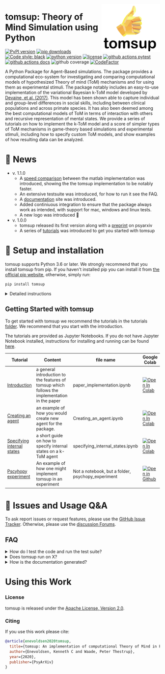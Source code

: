 <a href="https://github.com/KennethEnevoldsen/tomsup"><img src="img/icon_black.png" width="190" align="right" /></a>

# tomsup: Theory of Mind Simulation using Python 

[![PyPI version](https://badge.fury.io/py/tomsup.svg)](https://pypi.org/project/tomsup/)
[![pip downloads](https://img.shields.io/pypi/dm/tomsup.svg)](https://pypi.org/project/tomsup/)
[![Code style: black](https://img.shields.io/badge/Code%20Style-Black-black)](https://black.readthedocs.io/en/stable/the_black_code_style/current_style.html)
[![python version](https://img.shields.io/badge/Python-%3E=3.6-blue)](https://github.com/KennethEnevoldsen/tomsup)
[![license](https://img.shields.io/github/license/KennethEnevoldsen/tomsup.svg?color=blue)](https://github.com/KennethEnevoldsen/tomsup/blob/master/LICENSE)
[![github actions pytest](https://github.com/KennethEnevoldsen/tomsup/actions/workflows/pytest-cov-comment.yml/badge.svg)](https://github.com/KennethEnevoldsen/tomsup/actions)
[![github actions docs](https://github.com/KennethEnevoldsen/tomsup/actions/workflows/documentation.yml/badge.svg)](https://KennethEnevoldsen.github.io/tomsup/)
![github coverage](https://img.shields.io/endpoint?url=https://gist.githubusercontent.com/KennethEnevoldsen/ba4cb2310c5b370dc2c49d0be0a7e3ec/raw/badge-tomsup-pytest-coverage.json)
[![CodeFactor](https://www.codefactor.io/repository/github/KennethEnevoldsen/tomsup/badge)](https://www.codefactor.io/repository/github/KennethEnevoldsen/tomsup)


A Python Package for Agent-Based simulations. The package provides a computational eco-system for investigating and comparing computational models of hypothesized Theory of mind (ToM) mechanisms and for using them as experimental stimuli. The package notably includes an easy-to-use implementation of the variational Bayesian k-ToM model developed by [Devaine, et al. (2017)](http://dx.plos.org/10.1371/journal.pcbi.1005833). This model has been shown able to capture individual and group-level differences in social skills, including between clinical populations and across primate species. It has also been deemed among the best computational models of ToM in terms of interaction with others and recursive representation of mental states. We provide a series of tutorials on how to implement the k-ToM model and a score of simpler types of ToM mechanisms in game-theory based simulations and experimental stimuli, including how to specify custom ToM models, and show examples of how resulting data can be analyzed.

# 📰 News

- v. 1.1.0
  - A [speed comparison](missing) between the matlab implementation was introduced, showing the the tomsup implementation to be notably faster.
  - An extensive testsuite was introduced, for how to run it see the FAQ.
  - A [documentation](https://KennethEnevoldsen.github.io/tomsup/) site was introduced.
  - Added continiuous integration to ensure that the package always work as intended, with support for mac, windows and linux tests.
  - A new logo was introduced 🌟
- v. 1.0.0
  - tomsup released its first version along with a [preprint](https://psyarxiv.com/zcgkv/) on psyarxiv
  - A series of [tutorials](https://KennethEnevoldsen.github.io/tomsup/using-tomsup) was introduced to get you started with tomsup

# 🔧 Setup and installation

tomsup supports Python 3.6 or later. We strongly recommend that you install tomsup from pip. If you haven't installed pip you can install it from [the official pip website](https://pip.pypa.io/en/stable/installing/), otherwise, simply run:

```bash
pip install tomsup 
```

<details>
  <summary>Detailed instructions</summary>

  You can also install it directly from github by simply running:
  ```bash
  pip install git+https://github.com/KennethEnevoldsen/tomsup.git
  ```

  or more explicitly:
  ```bash
  git clone https://github.com/KennethEnevoldsen/tomsup.git
  cd tomsup
  pip3 install -e .
  ```


</details>


## Getting Started with tomsup
To get started with tomsup we recommend the tutorials in the tutorials [folder](https://github.com/KennethEnevoldsen/tomsup/tree/master/tutorials). We recommend that you start with the introduction.

The tutorials are provided as Jupyter Notebooks. If you do not have Jupyter Notebook installed, instructions for installing and running can be found [here]( http://jupyter.org/install). 


| Tutorial                                                                                                                         | Content                                                                                        | file name                                         | Google Colab                                                                                                                                                                                           |
| -------------------------------------------------------------------------------------------------------------------------------- | ---------------------------------------------------------------------------------------------- | ------------------------------------------------- | ------------------------------------------------------------------------------------------------------------------------------------------------------------------------------------------------------ |
| [Introduction](https://github.com/KennethEnevoldsen/tomsup/blob/master/tutorials/paper_implementation.ipynb)                     | a general introduction to the features of tomsup which follows the implementation in the paper | paper_implementation.ipynb                        | [![Open In Colab](https://colab.research.google.com/assets/colab-badge.svg)](https://colab.research.google.com/github/KennethEnevoldsen/tomsup/blob/master/tutorials/paper_implementation.ipynb)       |
| [Creating an agent](https://github.com/KennethEnevoldsen/tomsup/blob/master/tutorials/Creating_an_agent.ipynb)                   | an example of how you would create new agent for the package.                                  | Creating_an_agent.ipynb                           | [![Open In Colab](https://colab.research.google.com/assets/colab-badge.svg)](https://colab.research.google.com/github/KennethEnevoldsen/tomsup/blob/master/tutorials/Creating_an_agent.ipynb)          |
| [Specifying internal states](https://github.com/KennethEnevoldsen/tomsup/blob/master/tutorials/specifying_internal_states.ipynb) | a short guide on how to specify internal states on a k-ToM agent                               | specifying_internal_states.ipynb                  | [![Open In Colab](https://colab.research.google.com/assets/colab-badge.svg)](https://colab.research.google.com/github/KennethEnevoldsen/tomsup/blob/master/tutorials/specifying_internal_states.ipynb) |
| [Pscyhopy experiment](https://github.com/KennethEnevoldsen/tomsup/tree/master/tutorials/psychopy_experiment)                     | An example of how one might implement tomsup in an experiment                                  | Not a notebook, but a folder, psychopy_experiment | [![Open in Github](https://img.shields.io/badge/%20-Open%20in%20GitHub-black?style=plastic&logo=github)](https://github.com/KennethEnevoldsen/tomsup/tree/master/tutorials/psychopy_experiment)        |


# 🤔 Issues and Usage Q&A

To ask report issues or request features, please use the [GitHub Issue Tracker](https://github.com/KennethEnevoldsen/tomsup/issues). Otherwise, please use the [discussion Forums](https://github.com/KennethEnevoldsen/tomsup/discussions).

## FAQ

<details>
  <summary>How do I test the code and run the test suite?</summary>


tomsup comes with an extensive test suite. In order to run the tests, you'll usually want to clone the repository and build tomsup from the source. This will also install the required development dependencies and test utilities defined in the requirements.txt.


```
pip install -r requirements.txt
pip install pytest

python -m pytest
```

which will run all the test in the `tomsup/tests` folder.

Specific tests can be run using:

```
python -m pytest tomsup/tests/<DesiredTest>.py
```

**Code Coverage**
If you want to check code coverage you can run the following:
```
pip install pytest-cov

python -m pytest--cov=.
```


</details>




<details>
  <summary>Does tomsup run on X?</summary>

  DaCy is intended to run on all major OS, this includes Windows (latest version), MacOS (Catalina) and the latest version of Linux (Ubuntu). Below you can see if DaCy passes its test suite for the system of interest. The first one indicated Linux. Please note these are only the systems DaCy is being actively tested on, if you run on a similar system (e.g. an earlier version of Linux) DaCy will likely run there as well.

| Operating System | Status                                                                                                                                                                                                                      |
| ---------------- | --------------------------------------------------------------------------------------------------------------------------------------------------------------------------------------------------------------------------- |
| Ubuntu (Latest)  | [![github actions pytest ubuntu](https://github.com/kennethenevoldsen/tomsup/actions/workflows/pytest-cov-comment.yml/badge.svg)](https://github.com/kennethenevoldsen/tomsup/actions/workflows/pytest-cov-comment.yml)     |
| MacOS (Catalina) | [![github actions pytest catalina](https://github.com/kennethenevoldsen/tomsup/actions/workflows/pytest_mac_catalina.yml/badge.svg)](https://github.com/kennethenevoldsen/tomsup/actions/workflows/pytest_mac_catalina.yml) |
| Windows (Latest) | [![github actions pytest windows](https://github.com/kennethenevoldsen/tomsup/actions/workflows/pytest_windows.yml/badge.svg)](https://github.com/kennethenevoldsen/tomsup/actions/workflows/pytest_windows.yml)            |

  
</details>


<details>
  <summary>How is the documentation generated?</summary>

  DaCy uses [sphinx](https://www.sphinx-doc.org/en/master/index.html) to generate documentation. It uses the [Furo](https://github.com/pradyunsg/furo) theme with a custom styling.

  To make the documentation you can run:
  
  ```
  # install sphinx, themes and extensions
  pip install sphinx furo sphinx-copybutton sphinxext-opengraph

  # generate html from documentations

  make -C docs html
  ```
  
</details>



# Using this Work
### License
tomsup is released under the [Apache License, Version 2.0](http://www.apache.org/licenses/LICENSE-2.0).

### Citing
If you use this work please cite:
```bibtex
@article{enevoldsen2020tomsup,
  title={tomsup: An implementation of computational Theory of Mind in Python},
  author={Enevoldsen, Kenneth C and Waade, Peter Thestrup},
  year={2020},
  publisher={PsyArXiv}
}
```
